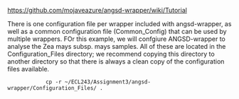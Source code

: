 https://github.com/mojaveazure/angsd-wrapper/wiki/Tutorial

There is one configuration file per wrapper included with angsd-wrapper, as well as a common configuration file (Common_Config) that can be used by multiple wrappers. FOr this example, we will confgiure ANGSD-wrapper to analyse the Zea mays subsp. mays samples. All of these are located in the Configuration_Files directory; we recommend copying this directory to another directory so that there is always a clean copy of the configuration files available.

                cp -r ~/ECL243/Assignment3/angsd-wrapper/Configuration_Files/ .
